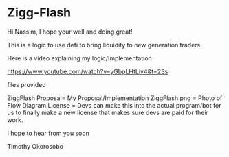 # Zigg-Flash 

Hi Nassim, I hope your well and doing great!

This is a logic to use defi to bring liquidity to new generation traders

Here is a video explaining my logic/Implementation

https://www.youtube.com/watch?v=yGbpLHtLiv4&t=23s

files provided 

ZiggFlash Proposal= My Proposal/Implementation 
ZiggFlash.png = Photo of Flow Diagram
License = Devs can make this into the actual program/bot for us to finally make a new license that makes sure devs are paid for their work. 

I hope to hear from you soon 

Timothy Okorosobo 
